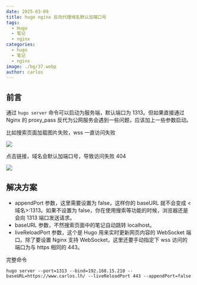 ```yaml
---
date: 2025-03-09
title: hugo nginx 反向代理域名默认加端口号
tags:
  - Hugo
  - 笔记
  - nginx
categories:
  - hugo
  - 笔记
  - nginx
image: ./bg/37.webp
author: carlos
---
```


## 前言

通过 `hugo server` 命令可以启动为服务端，默认端口为 1313。但如果直接通过 Nginx 的 proxy_pass 反代为公网服务会遇到一些问题，应该加上一些参数启动。

比如搜索页面加载图片失败，wss 一直访问失败

![](../00-assets/Pasted%20image%2020250308235044.png)

点击链接，域名会默认加端口号，导致访问失败 404

![](../00-assets/Pasted%20image%2020250308235159.png)

## 解决方案

- appendPort 参数，这里需要设置为 false，这样你的 baseURL 就不会变成 <域名>:1313。如果不设置为 false，你在使用搜索等功能的时候，浏览器还是会向 1313 端口发送请求。
- baseURL 参数，不然搜索页面中的笔记自动跳转 localhost。
- liveReloadPort 参数，这个是 Hugo 用来实时更新网页内容的 WebSocket 端口。除了要设置 Nginx 支持 WebSocket，这里还要手动指定下 wss 访问的端口为与 https 相同的 443。

完整命令

```shell
hugo server --port=1313 --bind=192.168.15.210 --baseURL=https://www.carlos.lh/ --liveReloadPort 443 --appendPort=false
```